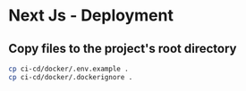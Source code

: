 # Next Js - Deployment

## Copy files to the project's root directory

```bash
cp ci-cd/docker/.env.example .
cp ci-cd/docker/.dockerignore .
```